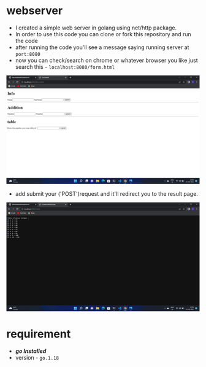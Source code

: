 # webserver
- I created a simple web server in golang using net/http package. 
- In order to use this code you can clone or fork this repository and run the code
- after running the code you'll see a message saying running server at `port:8080`
- now you can check/search on chrome or whatever browser you like just search this - `localhost:8080/form.html`
<img src="./img/Screenshot (4).png">

- add submit your ('POST')request and it'll redirect you to the result page. 
<img src="./img/Screenshot (5).png">

# requirement
- ***go Installed***
- version - `go.1.18`
